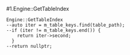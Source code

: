 #1.Engine::GetTableIndex

```
Engine::GetTableIndex
--auto iter = m_table_keys.find(table_path);
--if (iter != m_table_keys.end()) {
    return iter->second;
  }
--return nullptr;
```